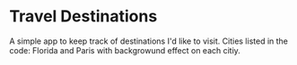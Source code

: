 # Travel Destinations

A simple app to keep track of destinations I'd like to visit.
Cities listed in the code: Florida and Paris with backgrowund effect on each citiy. 
